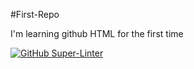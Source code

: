 #First-Repo

I'm learning github HTML for the first time


[![GitHub Super-Linter](https://github.com/DezEv/Firstrepo/actions/workflows/main/badge.svg)](https://github.com/marketplace/actions/super-linter)

